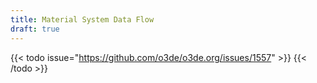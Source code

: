 ```yaml
---
title: Material System Data Flow
draft: true
---
```


{{< todo issue="https://github.com/o3de/o3de.org/issues/1557" >}}
{{< /todo >}}
